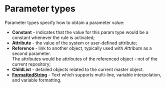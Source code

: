 # Parameter types

Parameter types specify how to obtain a parameter value:

- **Constant** - indicates that the value for this param type would be a constant whenever the rule is activated;
- **Attribute** -  the value of the system or user-defined attribute;
- **Reference** -  link to another object, typically used with _Attribute_ as a second parameter. <br> The attributes would be attributes of the referenced object - not of the current repository;
- **ChildList** - detailed objects related to the current master object.
- **[FormattedString](https://docs.erp.net/tech/advanced/user-business-rules/parameter-types/formattedstring.html)** - Text which supports multi-line, variable interpolation, and variable formatting.

